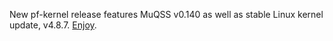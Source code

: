New pf-kernel release features MuQSS v0.140 as well as stable Linux kernel
update, v4.8.7.
[Enjoy](https://pf.natalenko.name/sources/4.8/patch-4.8-pf7.xz).


